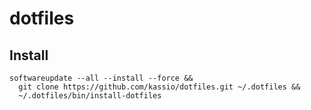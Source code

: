 # dotfiles

## Install

```console
softwareupdate --all --install --force &&
  git clone https://github.com/kassio/dotfiles.git ~/.dotfiles &&
  ~/.dotfiles/bin/install-dotfiles
```
